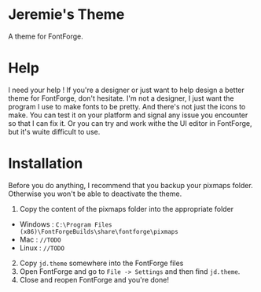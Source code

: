 # Jeremie's Theme
A theme for FontForge.

# Help
I need your help ! If you're a designer or just want to help design a better theme for FontForge, don't hesitate. I'm not a designer, I just want the program I use to make fonts to be pretty. And there's not just the icons to make. You can test it on your platform and signal any issue you encounter so that I can fix it. Or you can try and work withe the UI editor in FontForge, but it's wuite difficult to use.

# Installation
<!-- TODO: Same thing only better... -->
Before you do anything, I recommend that you backup your pixmaps folder. Otherwise you won't be able to deactivate the theme.

1. Copy the content of the pixmaps folder into the appropriate folder
  * Windows : `C:\Program Files (x86)\FontForgeBuilds\share\fontforge\pixmaps`
  * Mac : `//TODO`
  * Linux : `//TODO`
2. Copy `jd.theme` somewhere into the FontForge files
3. Open FontForge and go to `File -> Settings` and then find `jd.theme`.
4. Close and reopen FontForge and you're done!
